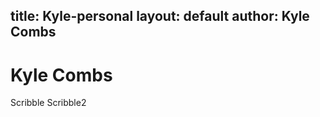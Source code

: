 title: Kyle-personal
layout: default
author: Kyle Combs
---
Kyle Combs
================================

Scribble
Scribble2
